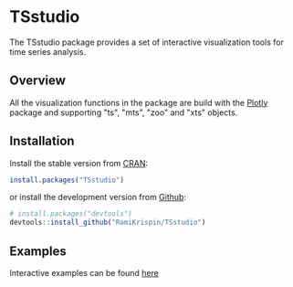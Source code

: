 
<!-- README.md is generated from README.Rmd. Please edit that file -->
TSstudio
========

The TSstudio package provides a set of interactive visualization tools for time series analysis.

Overview
--------

All the visualization functions in the package are build with the [Plotly](https://plot.ly/r/) package and supporting "ts", "mts", "zoo" and "xts" objects.

Installation
------------

Install the stable version from [CRAN](https://cran.r-project.org/web/packages/TSstudio/index.html):
``` r
install.packages("TSstudio")
```

or install the development version from [Github](https://github.com/RamiKrispin/TSstudio):
``` r
# install.packages("devtools")
devtools::install_github("RamiKrispin/TSstudio")
```

Examples
--------

Interactive examples can be found [here](http://rpubs.com/ramkrisp/TSstudio)
